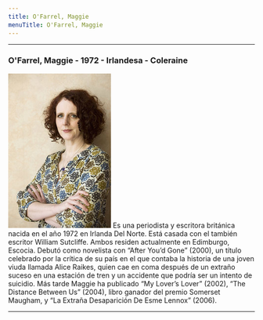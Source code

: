 ```yaml
---
title: O'Farrel, Maggie
menuTitle: O'Farrel, Maggie
---
```

***
### O'Farrel, Maggie - 1972 - Irlandesa - Coleraine 
!["Imagen no encontrada"](OFarrelMaggie.jpg)
Es una periodista y escritora británica nacida en el año 1972 en Irlanda Del Norte. Está casada con el también escritor William Sutcliffe. Ambos residen actualmente en Edimburgo, Escocia. Debutó como novelista con “After You’d Gone” (2000), un título celebrado por la crítica de su país en el que contaba la historia de una joven viuda llamada Alice Raikes, quien cae en coma después de un extraño suceso en una estación de tren y un accidente que podría ser un intento de suicidio. Más tarde Maggie ha publicado “My Lover’s Lover” (2002), “The Distance Between Us” (2004), libro ganador del premio Somerset Maugham, y “La Extraña Desaparición De Esme Lennox” (2006). 
***